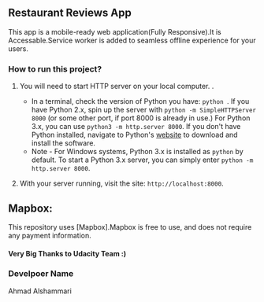 ## Restaurant Reviews App

This app is a mobile-ready web application(Fully Responsive).It is Accessable.Service worker is added to seamless offline experience for your users.


### How to run this project?

1. You will need to start HTTP server on your local computer. .

    * In a terminal, check the version of Python you have: `python `. If you have Python 2.x, spin up the server with `python -m SimpleHTTPServer 8000` (or some other port, if port 8000 is already in use.) For Python 3.x, you can use `python3 -m http.server 8000`. If you don't have Python installed, navigate to Python's [website](https://www.python.org/) to download and install the software.
   * Note -  For Windows systems, Python 3.x is installed as `python` by default. To start a Python 3.x server, you can simply enter `python -m http.server 8000`.
2. With your server running, visit the site: `http://localhost:8000`.


## Mapbox:

This repository uses [Mapbox].Mapbox is free to use, and does not require any payment information.


#### Very Big Thanks to Udacity Team :)

### Develpoer Name 
Ahmad Alshammari
